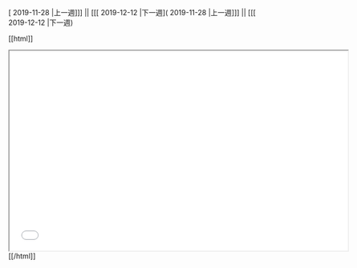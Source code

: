 [ 2019-11-28 |上一週]]] || [[[ 2019-12-12 |下一週]( 2019-11-28 |上一週]]] || [[[ 2019-12-12 |下一週)



[[html]]
<iframe src='<http://pad.hackingthursday.org>  ?showControls=true&showChat=true&showLineNumbers=true&useMonospaceFont=false' width=675 height=400></iframe>
[[/html]]